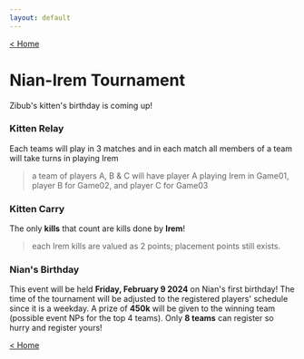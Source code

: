 ```yaml
---
layout: default
---
```


[< Home](https://kanziebub.github.io/SurvivalProtocol/)

# **Nian-Irem Tournament**
Zibub's kitten's birthday is coming up!

### Kitten Relay 
Each teams will play in 3 matches and in each match all members of a team will take turns in playing Irem 
> a team of players A, B & C will have player A playing Irem in Game01, player B for Game02, and player C for Game03

### Kitten Carry 
The only **kills** that count are kills done by **Irem**! 
> each Irem kills are valued as 2 points; placement points still exists.

### Nian's Birthday 
This event will be held **Friday, February 9 2024** on Nian's first birthday! The time of the tournament will be adjusted to the registered players' schedule since it is a weekday. A prize of **450k** will be given to the winning team (possible event NPs for the top 4 teams). Only **8 teams** can register so hurry and register yours!

[< Home](https://kanziebub.github.io/SurvivalProtocol/)

